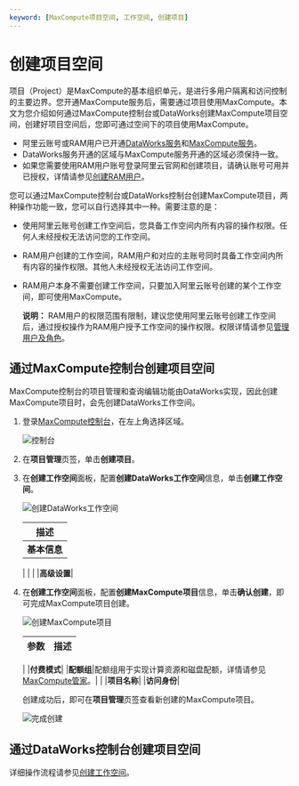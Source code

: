 ```yaml
---
keyword: [MaxCompute项目空间, 工作空间, 创建项目]
---
```


# 创建项目空间

项目（Project）是MaxCompute的基本组织单元，是进行多用户隔离和访问控制的主要边界。您开通MaxCompute服务后，需要通过项目使用MaxCompute。本文为您介绍如何通过MaxCompute控制台或DataWorks创建MaxCompute项目空间，创建好项目空间后，您即可通过空间下的项目使用MaxCompute。

-   阿里云账号或RAM用户已开通[DataWorks服务](https://common-buy.aliyun.com/?commodityCode=dide_create_post#/buy)和[MaxCompute服务](/cn.zh-CN/准备工作/开通MaxCompute.md)。
-   DataWorks服务开通的区域与MaxCompute服务开通的区域必须保持一致。
-   如果您需要使用RAM用户账号登录阿里云官网和创建项目，请确认账号可用并已授权，详情请参见[创建RAM用户](/cn.zh-CN/准备工作/创建RAM用户.md)。

您可以通过MaxCompute控制台或DataWorks控制台创建MaxCompute项目，两种操作功能一致，您可以自行选择其中一种。需要注意的是：

-   使用阿里云账号创建工作空间后，您具备工作空间内所有内容的操作权限。任何人未经授权无法访问您的工作空间。
-   RAM用户创建的工作空间，RAM用户和对应的主账号同时具备工作空间内所有内容的操作权限。其他人未经授权无法访问工作空间。
-   RAM用户本身不需要创建工作空间，只要加入阿里云账号创建的某个工作空间，即可使用MaxCompute。

    **说明：** RAM用户的权限范围有限制，建议您使用阿里云账号创建工作空间后，通过授权操作为RAM用户授予工作空间的操作权限。权限详情请参见[管理用户及角色](/cn.zh-CN/准备工作/管理用户及角色.md)。


## 通过MaxCompute控制台创建项目空间

MaxCompute控制台的项目管理和查询编辑功能由DataWorks实现，因此创建MaxCompute项目时，会先创建DataWorks工作空间。

1.  登录[MaxCompute控制台](https://workbench.data.aliyun.com/#/MCEngines)，在左上角选择区域。

    ![控制台](https://static-aliyun-doc.oss-cn-hangzhou.aliyuncs.com/assets/img/zh-CN/7186911061/p170727.png)

2.  在**项目管理**页签，单击**创建项目**。

3.  在**创建工作空间**面板，配置**创建DataWorks工作空间**信息，单击**创建工作空间**。

    ![创建DataWorks工作空间](https://static-aliyun-doc.oss-cn-hangzhou.aliyuncs.com/assets/img/zh-CN/5077911061/p170670.png)

    |描述|
    |--|
    |**基本信息**|
    |
    |
    |
    |**高级设置**|

4.  在**创建工作空间**面板，配置**创建MaxCompute项目**信息，单击**确认创建**，即可完成MaxCompute项目创建。

    ![创建MaxCompute项目](https://static-aliyun-doc.oss-cn-hangzhou.aliyuncs.com/assets/img/zh-CN/5077911061/p170712.png)

    |参数|描述|
    |--|--|
    |
    |**付费模式**|
    |**配额组**|配额组用于实现计算资源和磁盘配额，详情请参见[MaxCompute管家](/cn.zh-CN/管理/资源和作业管理/MaxCompute管家.md)。|
    |
    |**项目名称**|
    |**访问身份**|

    创建成功后，即可在**项目管理**页签查看新创建的MaxCompute项目。

    ![完成创建](https://static-aliyun-doc.oss-cn-hangzhou.aliyuncs.com/assets/img/zh-CN/4797911061/p170739.png)


## 通过DataWorks控制台创建项目空间

详细操作流程请参见[创建工作空间]()。

